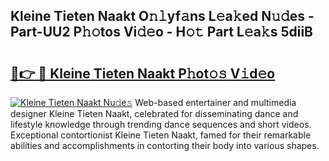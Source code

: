 ## Kleine Tieten Naakt O𝚗𝚕yf𝚊ns L𝚎a𝚔ed N𝚞𝚍es - Part-UU2 P𝚑𝚘tos Vi𝚍𝚎o - H𝚘𝚝 Part L𝚎a𝚔s 5diiB

# <h2><a href="http://kf7a6wk.oniu.top/?m=Kleine+Tieten+Naakt">🔗👉 🔴 Kleine Tieten Naakt P𝚑ot𝚘𝚜 V𝚒d𝚎o</a></h2>

[![Kleine Tieten Naakt Nu𝚍e𝚜](https://i.imgur.com/0qMVB7G.gif)](http://kf7a6wk.oniu.top/?m=Kleine+Tieten+Naakt)
Web-based entertainer and multimedia designer Kleine Tieten Naakt, celebrated for disseminating dance and lifestyle knowledge through trending dance sequences and short videos. Exceptional contortionist Kleine Tieten Naakt, famed for their remarkable abilities and accomplishments in contorting their body into various shapes.  
